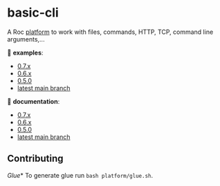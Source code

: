 # basic-cli

A Roc [platform](https://github.com/roc-lang/roc/wiki/Roc-concepts-explained#platform) to work with files, commands, HTTP, TCP, command line arguments,...

:eyes: **examples**:
  - [0.7.x](https://github.com/roc-lang/basic-cli/tree/0.7.1/examples)
  - [0.6.x](https://github.com/roc-lang/basic-cli/tree/0.6.2/examples)
  - [0.5.0](https://github.com/roc-lang/basic-cli/tree/0.5.0/examples)
  - [latest main branch](https://github.com/roc-lang/basic-cli/tree/main/examples)

:book: **documentation**:
  - [0.7.x](https://www.roc-lang.org/packages/basic-cli/0.7.1)
  - [0.6.x](https://www.roc-lang.org/packages/basic-cli/0.6.2)
  - [0.5.0](https://www.roc-lang.org/packages/basic-cli/0.5.0)
  - [latest main branch](https://www.roc-lang.org/packages/basic-cli)

## Contributing

*Glue** To generate glue run `bash platform/glue.sh`.
